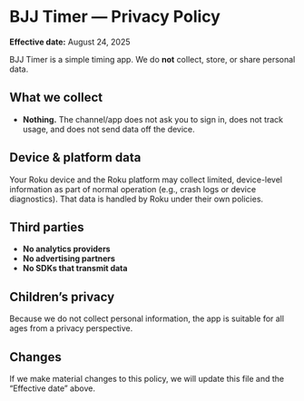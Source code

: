 # BJJ Timer — Privacy Policy

**Effective date:** August 24, 2025

BJJ Timer is a simple timing app. We do **not** collect, store, or share personal data.

## What we collect
- **Nothing.** The channel/app does not ask you to sign in, does not track usage, and does not send data off the device.

## Device & platform data
Your Roku device and the Roku platform may collect limited, device-level information as part of normal operation (e.g., crash logs or device diagnostics). That data is handled by Roku under their own policies.

## Third parties
- **No analytics providers**
- **No advertising partners**
- **No SDKs that transmit data**

## Children’s privacy
Because we do not collect personal information, the app is suitable for all ages from a privacy perspective.

## Changes
If we make material changes to this policy, we will update this file and the “Effective date” above.


